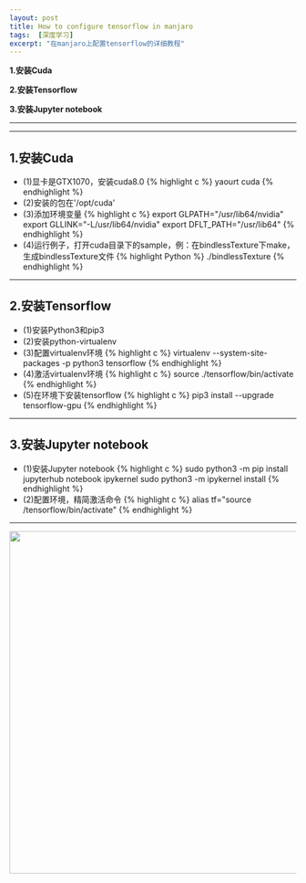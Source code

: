 ```yaml
---
layout: post
title: How to configure tensorflow in manjaro
tags:  [深度学习]
excerpt: "在manjaro上配置tensorflow的详细教程"
---
```



**1.安装Cuda**

**2.安装Tensorflow**

**3.安装Jupyter notebook**

---
---

## 1.安装Cuda 

- (1)显卡是GTX1070，安装cuda8.0
{% highlight c %}
yaourt cuda
{% endhighlight %} 
- (2)安装的包在'/opt/cuda'
- (3)添加环境变量
  {% highlight c %}
  export GLPATH="/usr/lib64/nvidia"
  export GLLINK="-L/usr/lib64/nvidia"
  export DFLT_PATH="/usr/lib64"
  {% endhighlight %}
- (4)运行例子，打开cuda目录下的sample，例：在bindlessTexture下make，生成bindlessTexture文件
  {% highlight Python %}
  ./bindlessTexture
  {% endhighlight %}
---

## 2.安装Tensorflow
- (1)安装Python3和pip3
- (2)安装python-virtualenv
- (3)配置virtualenv环境
  {% highlight c %}
  virtualenv --system-site-packages -p python3 tensorflow
  {% endhighlight %}
- (4)激活virtualenv环境
  {% highlight c %}
  source ./tensorflow/bin/activate
  {% endhighlight %}
- (5)在环境下安装tensorflow
  {% highlight c %}
  pip3 install --upgrade tensorflow-gpu 
  {% endhighlight %}
---

## 3.安装Jupyter notebook
- (1)安装Jupyter notebook
  {% highlight c %}
  sudo python3 -m pip install jupyterhub notebook ipykernel
  sudo python3 -m ipykernel install
  {% endhighlight %}
- (2)配置环境，精简激活命令
  {% highlight c %}
  alias tf="source /tensorflow/bin/activate"
  {% endhighlight %}
---
<img src="http://gytblog.oss-cn-shenzhen.aliyuncs.com/blog/tensorflow/1.png" style="width:600px">
